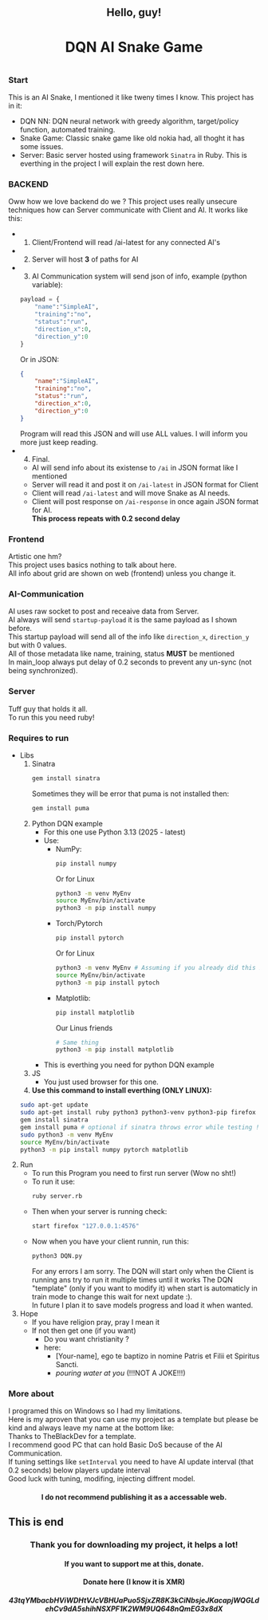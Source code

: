 <a id="readme-top"></a>

<br />
<div align="center">
  <h2 align="center">Hello, guy!</h2>
  <h1 align="center">DQN AI Snake Game<h1>
</div>

### Start
This is an AI Snake, I mentioned it like tweny times I know.
This project has in it:
* DQN NN:
    DQN neural network with greedy algorithm, target/policy function, automated training.
* Snake Game:
    Classic snake game like old nokia had, all thoght it has some issues.
* Server:
    Basic server hosted using framework `Sinatra` in Ruby.
This is everthing in the project I will explain the rest down here.

### BACKEND
Oww how we love backend do we ?
This project uses really unsecure techniques how can Server communicate with Client and AI.
It works like this:
* 1. Client/Frontend will read /ai-latest for any connected AI's 
* 2. Server will host <strong>3</strong> of paths for AI
* 3. AI Communication system will send json of info, example (python variable):
    ```python
    payload = {
        "name":"SimpleAI",
        "training":"no",
        "status":"run",
        "direction_x":0,
        "direction_y":0
    }
    ```
    Or in JSON:
    ```json
    {
        "name":"SimpleAI",
        "training":"no",
        "status":"run",
        "direction_x":0,
        "direction_y":0
    }
    ```
    Program will read this JSON and will use ALL values.
    I will inform you more just keep reading.
* 4. Final.
    - AI will send info about its existense to `/ai` in JSON format like I mentioned
    - Server will read it and post it on `/ai-latest` in JSON format for Client
    - Client will read `/ai-latest` and will move Snake as AI needs.
    - Client will post response on `/ai-response` in once again JSON format for AI.<br>
    <strong>This process repeats with 0.2 second delay</strong>

### Frontend
Artistic one hm?<br>
This project uses basics nothing to talk about here.<br>
All info about grid are shown on web (frontend) unless you change it.<br>

### AI-Communication
AI uses raw socket to post and receaive data from Server.<br>
AI always will send `startup-payload` it is the same payload as I shown before.<br>
This startup payload will send all of the info like `direction_x`, `direction_y` but with 0 values.<br>
All of those metadata like name, training, status <strong>MUST</strong> be mentioned<br>
In main_loop always put delay of 0.2 seconds to prevent any un-sync (not being synchronized).

### Server
Tuff guy that holds it all.<br>
To run this you need ruby!

### Requires to run
* Libs
    1. Sinatra
        ```sh
        gem install sinatra
        ```
        Sometimes they will be error that puma is not installed then:
        ```sh
        gem install puma
        ```
    2. Python DQN example
        - For this one use Python 3.13 (2025 - latest)
        - Use:
            - NumPy:
                ```sh 
                pip install numpy 
                ```
                Or for Linux
                ```sh 
                python3 -m venv MyEnv
                source MyEnv/bin/activate 
                python3 -m pip install numpy 
                ```
            - Torch/Pytorch
                ```sh
                pip install pytorch
                ```
                Or for Linux
                ```sh
                python3 -m venv MyEnv # Assuming if you already did this ignore
                source MyEnv/bin/activate
                python3 -m pip install pytoch
                ```
            - Matplotlib:
                ```sh
                pip install matplotlib
                ```
                Our Linus friends
                ```sh
                # Same thing
                python3 -m pip install matplotlib
                ```
        - This is everthing you need for python DQN example 
    3. JS
        - You just used browser for this one.
    4. <strong>Use this command to install everthing (ONLY LINUX):</strong>
    ```sh
    sudo apt-get update
    sudo apt-get install ruby python3 python3-venv python3-pip firefox -y # Check it and delete what you dont need
    gem install sinatra 
    gem install puma # optional if sinatra throws error while testing !!!
    sudo python3 -m venv MyEnv
    source MyEnv/bin/activate
    python3 -m pip install numpy pytorch matplotlib
    ```
2. Run
    - To run this Program you need to first run server (Wow no sht!)
    - To run it use:
        ```sh
        ruby server.rb
        ```
    - Then when your server is running check:
        ```sh
        start firefox "127.0.0.1:4576"
        ```
    - Now when you have your client runnin, run this:
        ```sh
        python3 DQN.py
        ```
        For any errors I am sorry.
        The DQN will start only when the Client is running ans try to run it multiple times until it works
    The DQN "template" (only if you want to modify it) when start is automaticly in train mode to change this wait for next update :).<br>
    In future I plan it to save models progress and load it when wanted.
3. Hope
    - If you have religion pray, pray I mean it
    - If not then get one (if you want)
        - Do you want christianity ?
        - here:
            - [Your-name], ego te baptizo in nomine Patris et Filii et Spiritus Sancti.
            - *pouring water at you*
        (!!!NOT A JOKE!!!)

### More about
I programed this on Windows so I had my limitations.<br>
Here is my aproven that you can use my project as a template but please be kind and always leave my name at the bottom like:<br>
    Thanks to TheBlackDev for a template.<br>
I recommend good PC that can hold Basic DoS because of the AI Communication.<br>
If tuning settings like `setInterval` you need to have AI update interval (that 0.2 seconds) below players update interval<br>
Good luck with tuning, modifing, injecting diffrent model.<br>
<h4 align="center">I do not recommend publishing it as a accessable web.</h3>

## This is end
<h3 align="center">Thank you for downloading my project, it helps a lot!</h3>
<h4 align="center">If you want to support me at this, donate.</h4>
<h4 align="center"></strong>Donate here (I know it is XMR)</strong></h4>
<h5 align="center">43tqYMbacbHViWDHtVJcVBHUaPuo5SjxZR8K3kCiNbsjeJKacapjWQGLdehCv9dA5shihNSXPF1K2WM9UQ648nQmEG3x8dX</h5>

